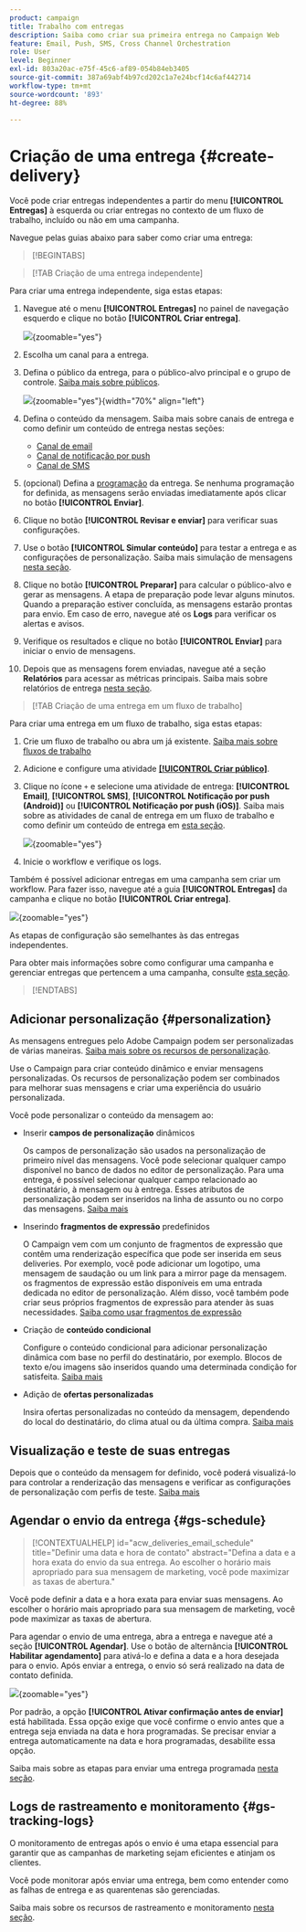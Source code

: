 ```yaml
---
product: campaign
title: Trabalho com entregas
description: Saiba como criar sua primeira entrega no Campaign Web
feature: Email, Push, SMS, Cross Channel Orchestration
role: User
level: Beginner
exl-id: 803a20ac-e75f-45c6-af89-054b84eb3405
source-git-commit: 387a69abf4b97cd202c1a7e24bcf14c6af442714
workflow-type: tm+mt
source-wordcount: '893'
ht-degree: 88%

---
```


# Criação de uma entrega {#create-delivery}

Você pode criar entregas independentes a partir do menu **[!UICONTROL Entregas]** à esquerda ou criar entregas no contexto de um fluxo de trabalho, incluído ou não em uma campanha.

Navegue pelas guias abaixo para saber como criar uma entrega:

>[!BEGINTABS]

>[!TAB Criação de uma entrega independente]

Para criar uma entrega independente, siga estas etapas:

1. Navegue até o menu **[!UICONTROL Entregas]** no painel de navegação esquerdo e clique no botão **[!UICONTROL Criar entrega]**.

   ![](assets/create-a-delivery.png){zoomable="yes"}

1. Escolha um canal para a entrega. 
1. Defina o público da entrega, para o público-alvo principal e o grupo de controle. [Saiba mais sobre públicos](../audience/about-recipients.md).

   ![](assets/select-audience.png){zoomable="yes"}{width="70%" align="left"}

1. Defina o conteúdo da mensagem. Saiba mais sobre canais de entrega e como definir um conteúdo de entrega nestas seções:

   * [Canal de email](../email/create-email.md)
   * [Canal de notificação por push](../push/gs-push.md)
   * [Canal de SMS](../sms/create-sms.md)

1. (opcional) Defina a [programação](#gs-schedule) da entrega. Se nenhuma programação for definida, as mensagens serão enviadas imediatamente após clicar no botão **[!UICONTROL Enviar]**.
1. Clique no botão  **[!UICONTROL Revisar e enviar]** para verificar suas configurações.
1. Use o botão **[!UICONTROL Simular conteúdo]** para testar a entrega e as configurações de personalização. Saiba mais simulação de mensagens [nesta seção](../preview-test/preview-test.md).
1. Clique no botão **[!UICONTROL Preparar]** para calcular o público-alvo e gerar as mensagens. A etapa de preparação pode levar alguns minutos. Quando a preparação estiver concluída, as mensagens estarão prontas para envio. Em caso de erro, navegue até os **Logs** para verificar os alertas e avisos.
1. Verifique os resultados e clique no botão **[!UICONTROL Enviar]** para iniciar o envio de mensagens.
1. Depois que as mensagens forem enviadas, navegue até a seção **Relatórios** para acessar as métricas principais. Saiba mais sobre relatórios de entrega [nesta seção](../reporting/delivery-reports.md).

>[!TAB Criação de uma entrega em um fluxo de trabalho]

Para criar uma entrega em um fluxo de trabalho, siga estas etapas:

1. Crie um fluxo de trabalho ou abra um já existente. [Saiba mais sobre fluxos de trabalho](../workflows/gs-workflow-creation.md#gs-workflow-steps)
1. Adicione e configure uma atividade [**[!UICONTROL Criar público]**](../workflows/activities/build-audience.md).
1. Clique no ícone `+` e selecione uma atividade de entrega: **[!UICONTROL Email]**, **[!UICONTROL SMS]**, **[!UICONTROL Notificação por push (Android)]** ou **[!UICONTROL Notificação por push (iOS)]**. Saiba mais sobre as atividades de canal de entrega em um fluxo de trabalho e como definir um conteúdo de entrega em [esta seção](../workflows/activities/channels.md).

   ![](assets/add-delivery-in-wf.png){zoomable="yes"}

1. Inicie o workflow e verifique os logs.

Também é possível adicionar entregas em uma campanha sem criar um workflow. Para fazer isso, navegue até a guia **[!UICONTROL Entregas]** da campanha e clique no botão **[!UICONTROL Criar entrega]**.

![](assets/new-campaign-delivery.png){zoomable="yes"}

As etapas de configuração são semelhantes às das entregas independentes.

Para obter mais informações sobre como configurar uma campanha e gerenciar entregas que pertencem a uma campanha, consulte [esta seção](../campaigns/gs-campaigns.md).

>[!ENDTABS]

## Adicionar personalização {#personalization}

As mensagens entregues pelo Adobe Campaign podem ser personalizadas de várias maneiras. [Saiba mais sobre os recursos de personalização](../personalization/gs-personalization.md).

Use o Campaign para criar conteúdo dinâmico e enviar mensagens personalizadas. Os recursos de personalização podem ser combinados para melhorar suas mensagens e criar uma experiência do usuário personalizada.

Você pode personalizar o conteúdo da mensagem ao:

* Inserir **campos de personalização** dinâmicos

  Os campos de personalização são usados na personalização de primeiro nível das mensagens. Você pode selecionar qualquer campo disponível no banco de dados no editor de personalização. Para uma entrega, é possível selecionar qualquer campo relacionado ao destinatário, à mensagem ou à entrega. Esses atributos de personalização podem ser inseridos na linha de assunto ou no corpo das mensagens. [Saiba mais](../personalization/personalize.md)

* Inserindo **fragmentos de expressão** predefinidos

  O Campaign vem com um conjunto de fragmentos de expressão que contêm uma renderização específica que pode ser inserida em seus deliveries. Por exemplo, você pode adicionar um logotipo, uma mensagem de saudação ou um link para a mirror page da mensagem. os fragmentos de expressão estão disponíveis em uma entrada dedicada no editor de personalização. Além disso, você também pode criar seus próprios fragmentos de expressão para atender às suas necessidades. [Saiba como usar fragmentos de expressão](../content/use-expression-fragments.md)

* Criação de **conteúdo condicional**

  Configure o conteúdo condicional para adicionar personalização dinâmica com base no perfil do destinatário, por exemplo. Blocos de texto e/ou imagens são inseridos quando uma determinada condição for satisfeita. [Saiba mais](../personalization/conditions.md)

* Adição de **ofertas personalizadas**

  Insira ofertas personalizadas no conteúdo da mensagem, dependendo do local do destinatário, do clima atual ou da última compra. [Saiba mais](../msg/offers.md)

## Visualização e teste de suas entregas

Depois que o conteúdo da mensagem for definido, você poderá visualizá-lo para controlar a renderização das mensagens e verificar as configurações de personalização com perfis de teste. [Saiba mais](../preview-test/preview-test.md)

## Agendar o envio da entrega {#gs-schedule}

>[!CONTEXTUALHELP]
>id="acw_deliveries_email_schedule"
>title="Definir uma data e hora de contato"
>abstract="Defina a data e a hora exata do envio da sua entrega. Ao escolher o horário mais apropriado para sua mensagem de marketing, você pode maximizar as taxas de abertura."

Você pode definir a data e a hora exata para enviar suas mensagens. Ao escolher o horário mais apropriado para sua mensagem de marketing, você pode maximizar as taxas de abertura.

Para agendar o envio de uma entrega, abra a entrega e navegue até a seção **[!UICONTROL Agendar]**. Use o botão de alternância **[!UICONTROL Habilitar agendamento]** para ativá-lo e defina a data e a hora desejada para o envio. Após enviar a entrega, o envio só será realizado na data de contato definida.

![](assets/schedule.png){zoomable="yes"}

Por padrão, a opção **[!UICONTROL Ativar confirmação antes de enviar]** está habilitada. Essa opção exige que você confirme o envio antes que a entrega seja enviada na data e hora programadas. Se precisar enviar a entrega automaticamente na data e hora programadas, desabilite essa opção.

Saiba mais sobre as etapas para enviar uma entrega programada [nesta seção](../monitor/prepare-send.md#schedule-the-send).

## Logs de rastreamento e monitoramento {#gs-tracking-logs}

O monitoramento de entregas após o envio é uma etapa essencial para garantir que as campanhas de marketing sejam eficientes e atinjam os clientes.

Você pode monitorar após enviar uma entrega, bem como entender como as falhas de entrega e as quarentenas são gerenciadas.

Saiba mais sobre os recursos de rastreamento e monitoramento [nesta seção](../reporting/gs-reports.md).
